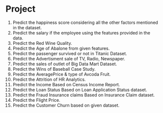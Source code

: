 # Project
1. Predict the happiness score considering all the other factors mentioned in the dataset.
2. Predict the salary if the employee using the features provided in the data.
3. Predict the Red Wine Quality.
4. Predict the Age of Abalone from given features.
5. Predict the passenger survived or not in Titanic Dataset.
6. Predict the Advertisment sale of TV, Radio, Newspaper.
7. Predict the sales of outlet of Big Data Mart Dataset.
8. Predict the Wins of Baseball Case Study.
9. Predict the AveragePrice & type of Avcoda Fruit.
10. Predict the Attrition of HR Analytics.
11. Predict the Income Based on Census Income Report.
12. Predict the Loan Status Based on Loan Application Status dataset.
13. Predict the Fraud Insurance claims Based on Insurance Claim dataset.
14. Predict the Flight Price.
15. Predict the Customer Churn based on given dataset.
